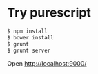 # Try purescript

```sh
$ npm install
$ bower install
$ grunt
$ grunt server
```

Open <http://localhost:9000/>

